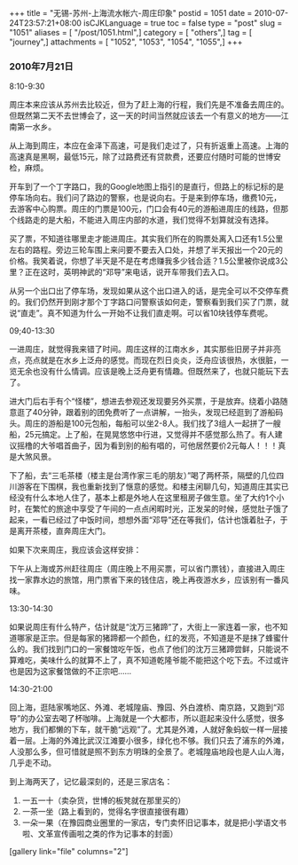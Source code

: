 +++
title = "无锡-苏州-上海流水帐六-周庄印象"
postid = 1051
date = 2010-07-24T23:57:21+08:00
isCJKLanguage = true
toc = false
type = "post"
slug = "1051"
aliases = [ "/post/1051.html",]
category = [ "others",]
tag = [ "journey",]
attachments = [ "1052", "1053", "1054", "1055",]
+++


### 2010年7月21日

8:10-9:30

周庄本来应该从苏州去比较近，但为了赶上海的行程，我们先是不准备去周庄的。但既然第二天不去世博会了，这一天的时间当然就应该去一个有意义的地方——江南第一水乡。

从上海到周庄，本应在金泽下高速，可是我们走过了，只有折返重上高速。上海的高速真是黑啊，最低15元，除了过路费还有贷款费，还要应付随时可能的世博安检，麻烦。

开车到了一个丁字路口，我的Google地图上指引的是直行，但路上的标记标的是停车场向右。我们问了路边的警察，也是说向右。于是来到停车场，缴费10元，去游客中心购票。周庄的门票是100元，门口会有40元的游船进周庄的线路，但那个线路走的是大船，不能进入周庄内部的水道，我们觉得不划算就没有选择。<!--more-->

买了票，不知道往哪里走才能进周庄。其实我们所在的购票处离入口还有1.5公里左右的路程。旁边三轮车围上来问要不要去入口处，并想了半天报出一个20元的价格。我笑着说，你想了半天是不是在考虑赚我多少钱合适？1.5公里被你说成3公里？正在这时，英明神武的“邓导”来电话，说开车带我们去入口。

从另一个出口出了停车场，发现如果从这个出口进入的话，是完全可以不交停车费的。我们仍然开到刚才那个丁字路口问警察该如何走，警察看到我们买了门票，就说“直走”。真不知道为什么一开始不让我们直走啊。可以省10块钱停车费呢。

09;40-13:30

一进周庄，就觉得我来错了时间。周庄这样的江南水乡，其实那些旧房子并非亮点，亮点就是在水乡上泛舟的感觉。而现在烈日炎炎，泛舟应该很热，水很脏，一览无余也没有什么情调。应该是晚上泛舟更有情趣。但既然来了，也就只能玩下去了。

进大门后右手有个“怪楼”，想进去参观还发现要另外买票，于是放弃。绕着小路随意逛了40分钟，跟着别的团免费听了一点讲解，一抬头，发现已经逛到了游船码头。周庄的游船是100元包船，每船可以坐2-8人。我们找了3组人一起拼了一艘船，25元搞定。上了船，在晃晃悠悠中行进，又觉得并不感觉那么热了。有人建议摇橹的大爷唱首曲子，因为看到别的船有唱的，可他居然要价2元每人！！！真是大煞风景。

下了船，去“三毛茶楼（楼主是台湾作家三毛的朋友）”喝了两杯茶，隔壁的几位四川游客在下围棋，我也重新找到了惬意的感觉。和楼主闲聊几句，知道周庄其实已经没有什么本地人住了，基本上都是外地人在这里租房子做生意。坐了大约1个小时，在繁忙的旅途中享受了午间的一点点闲暇时光，正发呆的时候，感觉肚子饿了起来，一看已经过了中饭时间，想想外面“邓导”还在等我们，估计也饿着肚子，于是离开茶楼，直奔周庄大门。

如果下次来周庄，我应该会这样安排：

下午从上海或苏州赶往周庄（周庄晚上不用买票，可以省门票钱），直接进入周庄找一家靠水边的旅馆，用门票省下来的钱住店，晚上再夜游水乡，应该别有一番风味。

13:30-14:30

如果说周庄有什么特产，估计就是“沈万三猪蹄”了，大街上一家连着一家，也不知道哪家是正宗。但是每家的猪蹄都一个颜色，红的发亮，不知道是不是抹了蜂蜜什么的。我们找到门口的一家餐馆吃午饭，也点了他们的沈万三猪蹄尝鲜，只能说不算难吃，美味什么的就算不上了，真不知道乾隆爷能不能把这个吃下去。不过或许也是因为这家餐馆做的不正宗吧……

14:30-21:00

回上海，逛陆家嘴地区、外滩、老城隍庙、豫园、外白渡桥、南京路，又跑到“邓导”的办公室去喝了杯咖啡。上海就是一个大都市，所以逛起来没什么感觉，很多地方，我们都懒的下车，就干脆“远观”了。尤其是外滩，人就好象蚂蚁一样一层接着一层。上海的外滩比武汉江滩要小很多，绿化也不够。我们只去了浦东的外滩，人没那么多，但可惜就是照不到东方明珠的全景了。老城隍庙地段也是人山人海，几乎走不动。

到上海两天了，记忆最深刻的，还是三家店名：

1.  一五一十（卖杂货，世博的板凳就在那里买的）
2.  一茶一坐（路上看到的，觉得名字很直接很有趣）
3.  一朵一果（在豫园商业圈里的一家店，专门卖怀旧记事本，就是把小学语文书啦、文革宣传画啦之类的作为记事本的封面）

[gallery link="file" columns="2"]

